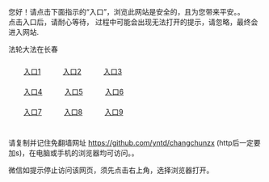 您好！请点击下面指示的“入口”，浏览此网站是安全的，且为您带来平安。。 <br/>
点击入口后，请耐心等待， 过程中可能会出现无法打开的提示，请忽略，最终会进入网站. </br>

法轮大法在长春<br/>
<div style="padding:10px"><a style="margin:20px" target="_blank" href="https://d55cmcoggkj6v.cloudfront.net/2Qpsp?pecuejeg" id="ccLink1" rel="nofollow">入口1</a> <a target="_blank" style="margin:20px" href="https://d3cg8iytqitcks.cloudfront.net/2Qpsp?zxbvti" id="ccLink2" rel="nofollow">入口2</a> <a style="margin:20px" target="_blank" href="https://d3sb33dvetruxe.cloudfront.net/2Qpsp?yknjez" id="ccLink3" rel="nofollow">入口3</a></div>

<div style="padding:10px" ><a style="margin:20px" target="_blank" href="https://d55cmcoggkj6v.cloudfront.net/2Qpsp?pecuejeg" id="ccLink4" rel="nofollow">入口4</a> <a style="margin:20px" href="https://d3cg8iytqitcks.cloudfront.net/2Qpsp?zxbvti" target="_blank" id="ccLink5" rel="nofollow">入口5</a> <a style="margin:20px" href="https://d3sb33dvetruxe.cloudfront.net/2Qpsp?yknjez" target="_blank" id="ccLink6" rel="nofollow">入口6</a></div>

<div style="padding:10px"><a style="margin:20px" target="_blank" href="https://d55cmcoggkj6v.cloudfront.net/2Qpsp?pecuejeg" id="ccLink7" rel="nofollow">入口7</a> <a style="margin:20px" href="https://d3cg8iytqitcks.cloudfront.net/2Qpsp?zxbvti" target="_blank" id="ccLink8" rel="nofollow">入口8</a> <a style="margin:20px" target="_blank" href="https://d3sb33dvetruxe.cloudfront.net/2Qpsp?yknjez" id="ccLink9" rel="nofollow">入口9</a></div>

<br/>



请复制并记住免翻墙网址 https://github.com/yntd/changchunzx (http后一定要加s)，在电脑或手机的浏览器均可访问。。<br/>

微信如提示停止访问该网页，须先点击右上角，选择浏览器打开。
